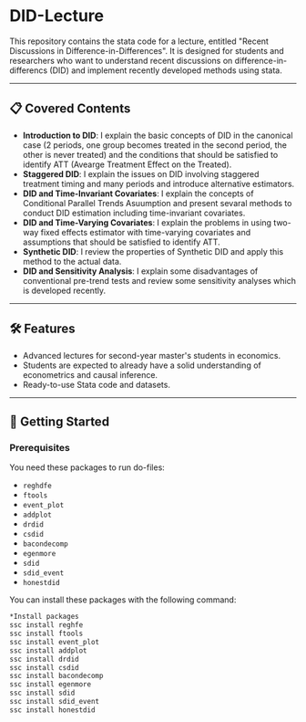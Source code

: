 # DID-Lecture

This repository contains the stata code for a lecture, entitled "Recent Discussions in Difference-in-Differences". It is designed for students and researchers who want to understand recent discussions on difference-in-differencs (DID) and implement recently developed methods using stata. 

---

## 📋 Covered Contents

- **Introduction to DID**: I explain the basic concepts of DID in the canonical case (2 periods, one group becomes treated in the second period, the other is never treated) and the conditions that should be satisfied to identify ATT (Avearge Treatment Effect on the Treated).
- **Staggered DID**: I explain the issues on DID involving staggered treatment timing and many periods and introduce alternative estimators.
- **DID and Time-Invariant Covariates**: I explain the concepts of Conditional Parallel Trends Asuumption and present sevaral methods to conduct DID estimation including time-invariant covariates. 
- **DID and Time-Varying Covariates**: I explain the problems in using two-way fixed effects estimator with time-varying covariates and assumptions that should be satisfied to identify ATT.
- **Synthetic DID**: I review the properties of Synthetic DID and apply this method to the actual data.
- **DID and Sensitivity Analysis**: I explain some disadvantages of conventional pre-trend tests and review some sensitivity analyses which is developed recently. 

---

## 🛠 Features

- Advanced lectures for second-year master's students in economics. 
- Students are expected to already have a solid understanding of econometrics and causal inference.
- Ready-to-use Stata code and datasets.

---

## 🚀 Getting Started

### Prerequisites

You need these packages to run do-files:

- `reghdfe`
- `ftools`
- `event_plot`
- `addplot`
- `drdid`
- `csdid`
- `bacondecomp`
- `egenmore`
- `sdid`
- `sdid_event`
- `honestdid`

You can install these packages with the following command:

```bash
*Install packages
ssc install reghfe
ssc install ftools
ssc install event_plot
ssc install addplot
ssc install drdid
ssc install csdid
ssc install bacondecomp
ssc install egenmore
ssc install sdid
ssc install sdid_event
ssc install honestdid

